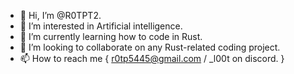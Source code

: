 - 👋 Hi, I’m @R0TPT2.
- 👀 I’m interested in Artificial intelligence.
- 🌱 I’m currently learning how to code in Rust.
- 💞️ I’m looking to collaborate on any Rust-related coding project.
- 📫 How to reach me { r0tp5445@gmail.com / _l00t on discord. }

